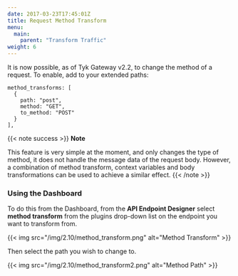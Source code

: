 ```yaml
---
date: 2017-03-23T17:45:01Z
title: Request Method Transform
menu:
  main:
    parent: "Transform Traffic"
weight: 6 
---
```


It is now possible, as of Tyk Gateway v2.2, to change the method of a request. To enable, add to your extended paths:

```{.copyWrapper}
method_transforms: [
  {
    path: "post",
    method: "GET",
    to_method: "POST"
  }
],
```
{{< note success >}}
**Note**  

This feature is very simple at the moment, and only changes the type of method, it does not handle the message data of the request body. However, a combination of method transform, context variables and body transformations can be used to achieve a similar effect.
{{< /note >}}


### Using the Dashboard

To do this from the Dashboard, from the **API Endpoint Designer** select **method transform** from the plugins drop-down list on the endpoint you want to transform from.

{{< img src="/img/2.10/method_transform.png" alt="Method Transform" >}}

Then select the path you wish to change to.

{{< img src="/img/2.10/method_transform2.png" alt="Method Path" >}}
